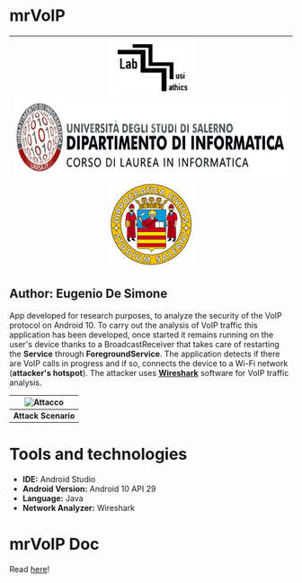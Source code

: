 # mrVoIP
<div align="center">
  
| <img src="./imgREADME/labMusimatica.png" alt="drawing" width="150" height="100"/> <img src="./imgREADME/dinfUnisa.png" alt="drawing" width="500" height="150"/> <img src="./imgREADME/logo_unisa.png" alt="drawing" width="150" height="150"/> |
|:--:|

</div>

## **Author: Eugenio De Simone**

App developed for research purposes, to analyze the security of the VoIP protocol on Android 10.
To carry out the analysis of VoIP traffic this application has been developed, once started it remains running on the user's device thanks to a BroadcastReceiver that takes care of restarting the **Service** through **ForegroundService**. The application detects if there are VoIP calls in progress and if so, connects the device to a Wi-Fi network (**attacker's hotspot**). The attacker uses [**Wireshark**](https://www.wireshark.org) software for VoIP traffic analysis.

<div align="center">

| ![Attacco](https://user-images.githubusercontent.com/32223916/134635165-9e487dd2-6313-4fc4-8dd3-3f3df8627c72.png) |
|:--:|
| **Attack Scenario** |
  
</div>

# Tools and technologies
* **IDE:** Android Studio
* **Android Version:** Android 10 API 29
* **Language:** Java
* **Network Analyzer:** Wireshark

# mrVoIP Doc 
Read [here](https://edesimone12.github.io/mrVoIP/)!
